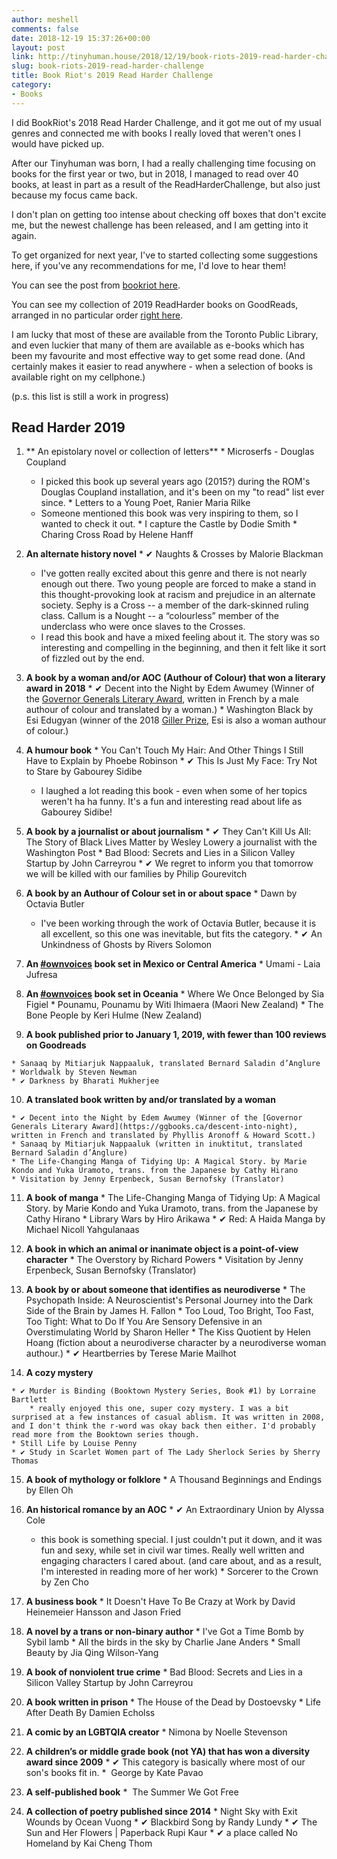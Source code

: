 ```yaml
---
author: meshell
comments: false
date: 2018-12-19 15:37:26+00:00
layout: post
link: http://tinyhuman.house/2018/12/19/book-riots-2019-read-harder-challenge/
slug: book-riots-2019-read-harder-challenge
title: Book Riot's 2019 Read Harder Challenge
category:
- Books
---
```


I did BookRiot's 2018 Read Harder Challenge, and it got me out of my usual genres and connected me with books I really loved that weren't ones I would have picked up.

After our Tinyhuman was born, I had a really challenging time focusing on books for the first year or two, but in 2018, I managed to read over 40 books, at least in part as a result of the ReadHarderChallenge, but also just because my focus came back.

I don't plan on getting too intense about checking off boxes that don't excite me, but the newest challenge has been released, and I am getting into it again.

To get organized for next year, I've to started collecting some suggestions here, if you've any recommendations for me, I'd love to hear them!

You can see the post from [bookriot here](https://bookriot.com/2018/12/12/2019-read-harder-challenge/).

You can see my collection of 2019 ReadHarder books on GoodReads, arranged in no particular order [right here](https://www.goodreads.com/review/list/2388071-michelle?shelf=read-harder-2019).

I am lucky that most of these are available from the Toronto Public Library, and even luckier that many of them are available as e-books which has been my favourite and most effective way to get some read done. (And certainly makes it easier to read anywhere - when a selection of books is available right on my cellphone.)

(p.s. this list is still a work in progress)


## **Read Harder 2019**

  1. ** An epistolary novel or collection of letters**
    * Microserfs - Douglas Coupland
      * I picked this book up several years ago (2015?) during the ROM's Douglas Coupland installation, and it's been on my "to read" list ever since.
    * Letters to a Young Poet, Ranier Maria Rilke
      * Someone mentioned this book was very inspiring to them, so I wanted to check it out.
    * I capture the Castle by Dodie Smith
    * Charing Cross Road by Helene Hanff

  2. **An alternate history novel**
    * ✔ Naughts & Crosses by Malorie Blackman
      * I've gotten really excited about this genre and there is not nearly enough out there. Two young people are forced to make a stand in this thought-provoking look at racism and prejudice in an alternate society. Sephy is a Cross -- a member of the dark-skinned ruling class. Callum is a Nought -- a “colourless” member of the underclass who were once slaves to the Crosses.
      * I read this book and have a mixed feeling about it. The story was so interesting and compelling in the beginning, and then it felt like it sort of fizzled out by the end.

  3. **A book by a woman and/or AOC (Authour of Colour) that won a literary award in 2018**
    * ✔ Decent into the Night by Edem Awumey (Winner of the [Governor Generals Literary Award](https://ggbooks.ca/descent-into-night), written in French by a male authour of colour and translated by a woman.)
    * Washington Black by Esi Edugyan (winner of the 2018 [Giller Prize](https://scotiabankgillerprize.ca/esi-dugyan-winner-2018-scotiabank-giller-prize/), Esi is also a woman authour of colour.)

  4. **A humour book**
    * You Can't Touch My Hair: And Other Things I Still Have to Explain by Phoebe Robinson
    * ✔ This Is Just My Face: Try Not to Stare
by Gabourey Sidibe
      * I laughed a lot reading this book - even when some of her topics weren't ha ha funny. It's a fun and interesting read about life as Gabourey Sidibe!

  5. **A book by a journalist or about journalism**
    * ✔ They Can't Kill Us All: The Story of Black Lives Matter by Wesley Lowery a journalist with the Washington Post
    * Bad Blood: Secrets and Lies in a Silicon Valley Startup by John Carreyrou
    * ✔ We regret to inform you that tomorrow we will be killed with our families by  Philip Gourevitch

  6. **A book by an Authour of Colour set in or about space**
    * Dawn by Octavia Butler
      * I've been working through the work of Octavia Butler, because it is all excellent, so this one was inevitable, but fits the category.
    * ✔ An Unkindness of Ghosts by Rivers Solomon

  7. **An [#ownvoices](http://www.corinneduyvis.net/ownvoices/) book set in Mexico or Central America**
    * Umami - Laia Jufresa

  8. **An [#ownvoices](http://www.corinneduyvis.net/ownvoices/) book set in Oceania**
    * Where We Once Belonged by Sia Figiel
    * Pounamu, Pounamu by Witi Ihimaera (Maori New Zealand)
    * The Bone People by Keri Hulme (New Zealand)

  9. **A book published prior to January 1, 2019, with fewer than 100 reviews on Goodreads**

    * Sanaaq by Mitiarjuk Nappaaluk, translated Bernard Saladin d’Anglure
    * Worldwalk by Steven Newman
    * ✔ Darkness by Bharati Mukherjee


  10. **A translated book written by and/or translated by a woman**

    * ✔ Decent into the Night by Edem Awumey (Winner of the [Governor Generals Literary Award](https://ggbooks.ca/descent-into-night), written in French and translated by Phyllis Aronoff & Howard Scott.)
    * Sanaaq by Mitiarjuk Nappaaluk (written in inuktitut, translated Bernard Saladin d’Anglure)
    * The Life-Changing Manga of Tidying Up: A Magical Story. by Marie Kondo and Yuka Uramoto, trans. from the Japanese by Cathy Hirano
    * Visitation by Jenny Erpenbeck, Susan Bernofsky (Translator)

  11. **A book of manga**
    * The Life-Changing Manga of Tidying Up: A Magical Story. by Marie Kondo and Yuka Uramoto, trans. from the Japanese by Cathy Hirano
    * Library Wars by Hiro Arikawa
    * ✔ Red: A Haida Manga by Michael Nicoll Yahgulanaas

  12. **A book in which an animal or inanimate object is a point-of-view character**
    * The Overstory by Richard Powers
    * Visitation by Jenny Erpenbeck, Susan Bernofsky (Translator)

  13. **A book by or about someone that identifies as neurodiverse**
    * The Psychopath Inside: A Neuroscientist's Personal Journey into the Dark Side of the Brain by James H. Fallon
    * Too Loud, Too Bright, Too Fast, Too Tight: What to Do If You Are Sensory Defensive in an Overstimulating World by Sharon Heller
    * The Kiss Quotient by Helen Hoang (fiction about a neurodiverse character by a neurodiverse woman authour.)
    * ✔ Heartberries by Terese Marie Mailhot

  14. **A cozy mystery**

    * ✔ Murder is Binding (Booktown Mystery Series, Book #1) by Lorraine Bartlett
        * really enjoyed this one, super cozy mystery. I was a bit surprised at a few instances of casual ablism. It was written in 2008, and I don't think the r-word was okay back then either. I'd probably read more from the Booktown series though.
    * Still Life by Louise Penny
    * ✔ Study in Scarlet Women part of The Lady Sherlock Series by Sherry Thomas

  15. **A book of mythology or folklore**
    * A Thousand Beginnings and Endings by Ellen Oh


  16. **An historical romance by an AOC**
    * ✔ An Extraordinary Union by Alyssa Cole
      * this book is something special. I just couldn't put it down, and it was fun and sexy, while set in civil war times. Really well written and engaging characters I cared about. (and care about, and as a result, I'm interested in reading more of her work)
    * Sorcerer to the Crown by Zen Cho

  17. **A business book**
    * It Doesn't Have To Be Crazy at Work by David Heinemeier Hansson and Jason Fried

  18. **A novel by a trans or non-binary author**
    * I've Got a Time Bomb by Sybil lamb
    * All the birds in the sky by Charlie Jane Anders
    * Small Beauty by Jia Qing Wilson-Yang

  19. **A book of nonviolent true crime**
    * Bad Blood: Secrets and Lies in a Silicon Valley Startup by John Carreyrou

  20. **A book written in prison**
    * The House of the Dead by Dostoevsky
    * Life After Death By Damien Echolss

  21. **A comic by an LGBTQIA creator**
    * Nimona by Noelle Stevenson

  22. **A children’s or middle grade book (not YA) that has won a diversity award since 2009**
    * ✔ This category is basically where most of our son's books fit in.
    *  George by Kate Pavao

  23. **A self-published book**
    *  The Summer We Got Free

  24. **A collection of poetry published since 2014**
    * Night Sky with Exit Wounds by Ocean Vuong
    * ✔ Blackbird Song by Randy Lundy
    * ✔ The Sun and Her Flowers | Paperback
Rupi Kaur
    * ✔ a place called No Homeland by Kai Cheng Thom  
